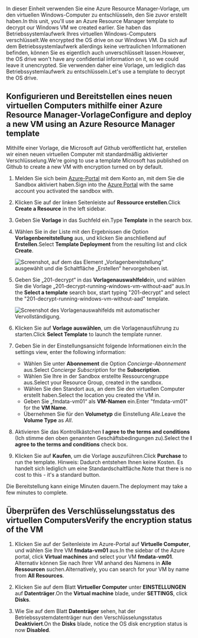 <span data-ttu-id="99a4e-101">In dieser Einheit verwenden Sie eine Azure Resource Manager-Vorlage, um den virtuellen Windows-Computer zu entschlüsseln, den Sie zuvor erstellt haben.</span><span class="sxs-lookup"><span data-stu-id="99a4e-101">In this unit, you'll use an Azure Resource Manager template to decrypt our Windows VM we created earlier.</span></span> <span data-ttu-id="99a4e-102">Sie haben das Betriebssystemlaufwerk Ihres virtuellen Windows-Computers verschlüsselt.</span><span class="sxs-lookup"><span data-stu-id="99a4e-102">We encrypted the OS drive on our Windows VM.</span></span> <span data-ttu-id="99a4e-103">Da sich auf dem Betriebssystemlaufwerk allerdings keine vertraulichen Informationen befinden, können Sie es eigentlich auch unverschlüsselt lassen.</span><span class="sxs-lookup"><span data-stu-id="99a4e-103">However, the OS drive won't have any confidential information on it, so we could leave it unencrypted.</span></span> <span data-ttu-id="99a4e-104">Sie verwenden daher eine Vorlage, um lediglich das Betriebssystemlaufwerk zu entschlüsseln.</span><span class="sxs-lookup"><span data-stu-id="99a4e-104">Let's use a template to decrypt the OS drive.</span></span>

## <a name="configure-and-deploy-a-new-vm-using-an-azure-resource-manager-template"></a><span data-ttu-id="99a4e-105">Konfigurieren und Bereitstellen eines neuen virtuellen Computers mithilfe einer Azure Resource Manager-Vorlage</span><span class="sxs-lookup"><span data-stu-id="99a4e-105">Configure and deploy a new VM using an Azure Resource Manager template</span></span>

<span data-ttu-id="99a4e-106">Mithilfe einer Vorlage, die Microsoft auf Github veröffentlicht hat, erstellen wir einen neuen virtuellen Computer mit standardmäßig aktivierter Verschlüsselung.</span><span class="sxs-lookup"><span data-stu-id="99a4e-106">We're going to use a template Microsoft has published on Github to create a new VM with encryption turned on by default.</span></span>

1. <span data-ttu-id="99a4e-107">Melden Sie sich beim [Azure-Portal](https://portal.azure.com/learn.docs.microsoft.com?azure-portal=true) mit dem Konto an, mit dem Sie die Sandbox aktiviert haben.</span><span class="sxs-lookup"><span data-stu-id="99a4e-107">Sign into the [Azure Portal](https://portal.azure.com/learn.docs.microsoft.com?azure-portal=true) with the same account you activated the sandbox with.</span></span>

1. <span data-ttu-id="99a4e-108">Klicken Sie auf der linken Seitenleiste auf **Ressource erstellen**.</span><span class="sxs-lookup"><span data-stu-id="99a4e-108">Click **Create a Resource** in the left sidebar.</span></span>

1. <span data-ttu-id="99a4e-109">Geben Sie **Vorlage** in das Suchfeld ein.</span><span class="sxs-lookup"><span data-stu-id="99a4e-109">Type **Template** in the search box.</span></span>

1. <span data-ttu-id="99a4e-110">Wählen Sie in der Liste mit den Ergebnissen die Option **Vorlagenbereitstellung** aus, und klicken Sie anschließend auf **Erstellen**.</span><span class="sxs-lookup"><span data-stu-id="99a4e-110">Select **Template Deployment** from the resulting list and click **Create**.</span></span>

    ![Screenshot, auf dem das Element „Vorlagenbereitstellung“ ausgewählt und die Schaltfläche „Erstellen“ hervorgehoben ist.](../media/6-create-template.png)

1. <span data-ttu-id="99a4e-112">Geben Sie „201-decrypt“ in das **Vorlagenauswahlfeld**ein, und wählen Sie die Vorlage „201-decrypt-running-windows-vm-without-aad“ aus.</span><span class="sxs-lookup"><span data-stu-id="99a4e-112">In the **Select a template** search box, start typing "201-decrypt" and select the "201-decrypt-running-windows-vm-without-aad" template.</span></span>

    ![Screenshot des Vorlagenauswahlfelds mit automatischer Vervollständigung.](../media/6-custom-deployment.png)

1. <span data-ttu-id="99a4e-114">Klicken Sie auf **Vorlage auswählen**, um die Vorlagenausführung zu starten.</span><span class="sxs-lookup"><span data-stu-id="99a4e-114">Click **Select Template** to launch the template runner.</span></span>

1. <span data-ttu-id="99a4e-115">Geben Sie in der Einstellungsansicht folgende Informationen ein:</span><span class="sxs-lookup"><span data-stu-id="99a4e-115">In the settings view, enter the following information:</span></span>
    - <span data-ttu-id="99a4e-116">Wählen Sie unter **Abonnement** die Option _Concierge-Abonnement_ aus.</span><span class="sxs-lookup"><span data-stu-id="99a4e-116">Select _Concierge Subscription_ for the **Subscription**.</span></span>
    - <span data-ttu-id="99a4e-117">Wählen Sie Ihre in der Sandbox erstellte Ressourcengruppe aus.</span><span class="sxs-lookup"><span data-stu-id="99a4e-117">Select your Resource Group, created in the sandbox.</span></span>
    - <span data-ttu-id="99a4e-118">Wählen Sie den Standort aus, an dem Sie den virtuellen Computer erstellt haben.</span><span class="sxs-lookup"><span data-stu-id="99a4e-118">Select the location you created the VM in.</span></span>
    - <span data-ttu-id="99a4e-119">Geben Sie „fmdata-vm01“ als **VM-Namen** ein.</span><span class="sxs-lookup"><span data-stu-id="99a4e-119">Enter "fmdata-vm01" for the **VM Name**.</span></span>
    - <span data-ttu-id="99a4e-120">Übernehmen Sie für den **Volumetyp** die Einstellung _Alle_.</span><span class="sxs-lookup"><span data-stu-id="99a4e-120">Leave the **Volume Type** as _All_.</span></span>

1. <span data-ttu-id="99a4e-121">Aktivieren Sie das Kontrollkästchen **I agree to the terms and conditions** (Ich stimme den oben genannten Geschäftsbedingungen zu).</span><span class="sxs-lookup"><span data-stu-id="99a4e-121">Select the **I agree to the terms and conditions** check box.</span></span>
1. <span data-ttu-id="99a4e-122">Klicken Sie auf **Kaufen**, um die Vorlage auszuführen.</span><span class="sxs-lookup"><span data-stu-id="99a4e-122">Click **Purchase** to run the template.</span></span> <span data-ttu-id="99a4e-123">Hinweis: Dadurch entstehen Ihnen keine Kosten. Es handelt sich lediglich um eine Standardschaltfläche.</span><span class="sxs-lookup"><span data-stu-id="99a4e-123">Note that there is no cost to this - it's a standard button.</span></span>

<span data-ttu-id="99a4e-124">Die Bereitstellung kann einige Minuten dauern.</span><span class="sxs-lookup"><span data-stu-id="99a4e-124">The deployment may take a few minutes to complete.</span></span>

## <a name="verify-the-encryption-status-of-the-vm"></a><span data-ttu-id="99a4e-125">Überprüfen des Verschlüsselungsstatus des virtuellen Computers</span><span class="sxs-lookup"><span data-stu-id="99a4e-125">Verify the encryption status of the VM</span></span>

1. <span data-ttu-id="99a4e-126">Klicken Sie auf der Seitenleiste im Azure-Portal auf **Virtuelle Computer**, und wählen Sie Ihre VM **fmdata-vm01** aus.</span><span class="sxs-lookup"><span data-stu-id="99a4e-126">In the sidebar of the Azure portal, click **Virtual machines** and select your VM **fmdata-vm01**.</span></span> <span data-ttu-id="99a4e-127">Alternativ können Sie nach Ihrer VM anhand des Namens in **Alle Ressourcen** suchen.</span><span class="sxs-lookup"><span data-stu-id="99a4e-127">Alternatively, you can search for your VM by name from **All Resources**.</span></span>

1. <span data-ttu-id="99a4e-128">Klicken Sie auf dem Blatt **Virtueller Computer** unter **EINSTELLUNGEN** auf **Datenträger**.</span><span class="sxs-lookup"><span data-stu-id="99a4e-128">On the **Virtual machine** blade, under **SETTINGS**, click **Disks**.</span></span>

1. <span data-ttu-id="99a4e-129">Wie Sie auf dem Blatt **Datenträger** sehen, hat der Betriebssystemdatenträger nun den Verschlüsselungsstatus **Deaktiviert**.</span><span class="sxs-lookup"><span data-stu-id="99a4e-129">On the **Disks** blade, notice the OS disk encryption status is now **Disabled**.</span></span>
